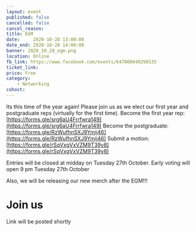 ```yaml
---
layout: event
published: false
cancelled: false
cancel_reason:
title: EGM
date:     2020-10-28 13:00:00
date_end: 2020-10-28 14:00:00
banner: 2020_10_28_egm.png
location: Online
fb_link: https://www.facebook.com/events/647008049298535
ticket_link:
price: Free
category:
    - Networking
cohost:
---
```


Its this time of the year again! Please join us as we elect our first year and postgraduate reps (virtually for the first time).
Become the first year rep: [https://forms.gle/srg6aU4Frrfwra149](https://forms.gle/srg6aU4Frrfwra149)
Become the postgraduate: [https://forms.gle/RzWufhnSXJ9Ymij46](https://forms.gle/RzWufhnSXJ9Ymij46)
Submit a motion: [https://forms.gle/rSqVxgVxVZM9T39y8](https://forms.gle/rSqVxgVxVZM9T39y8)

Entries will be closed at midday on Tuesday 27th October.
Early voting will open 9 pm Tuesday 27th October

Also, we will be releasing our new merch after the EGM!!!

# Join us
Link will be posted shortly

